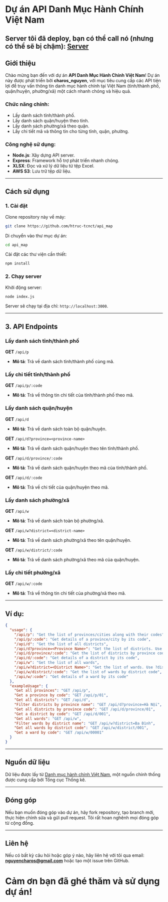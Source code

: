 # Dự án API Danh Mục Hành Chính Việt Nam

## Server tôi đã deploy, bạn có thể call nó (nhưng có thể sẽ bị chậm): **[Server](https://api-map-2.onrender.com/)**

## Giới thiệu

Chào mừng bạn đến với dự án **API Danh Mục Hành Chính Việt Nam**!
Dự án này được phát triển bởi **charos_nguyen**, với mục tiêu cung cấp các API tiện lợi để truy vấn thông tin danh mục hành chính tại Việt Nam (tỉnh/thành phố, quận/huyện, phường/xã) một cách nhanh chóng và hiệu quả.

### Chức năng chính:

- Lấy danh sách tỉnh/thành phố.
- Lấy danh sách quận/huyện theo tỉnh.
- Lấy danh sách phường/xã theo quận.
- Lấy chi tiết mã và thông tin cho từng tỉnh, quận, phường.

### Công nghệ sử dụng:

- **Node.js**: Xây dựng API server.
- **Express**: Framework hỗ trợ phát triển nhanh chóng.
- **XLSX**: Đọc và xử lý dữ liệu từ tệp Excel.
- **AWS S3**: Lưu trữ tệp dữ liệu.

---

## Cách sử dụng

### 1. Cài đặt

Clone repository này về máy:

```bash
git clone https://github.com/htruc-tcnct/api_map
```

Di chuyển vào thư mục dự án:

```bash
cd api_map
```

Cài đặt các thư viện cần thiết:

```bash
npm install
```

### 2. Chạy server

Khởi động server:

```bash
node index.js
```

Server sẽ chạy tại địa chỉ: `http://localhost:3000`.

---

## 3. API Endpoints

### Lấy danh sách tỉnh/thành phố

**GET** `/api/p`

- **Mô tả**: Trả về danh sách tỉnh/thành phố cùng mã.

### Lấy chi tiết tỉnh/thành phố

**GET** `/api/p/:code`

- **Mô tả**: Trả về thông tin chi tiết của tỉnh/thành phố theo mã.

### Lấy danh sách quận/huyện

**GET** `/api/d`

- **Mô tả**: Trả về danh sách toàn bộ quận/huyện.

**GET** `/api/d?province=<province-name>`

- **Mô tả**: Trả về danh sách quận/huyện theo tên tỉnh/thành phố.

**GET** `/api/d/province/:code`

- **Mô tả**: Trả về danh sách quận/huyện theo mã của tỉnh/thành phố.

**GET** `/api/d/:code`

- **Mô tả**: Trả về chi tiết của quận/huyện theo mã.

### Lấy danh sách phường/xã

**GET** `/api/w`

- **Mô tả**: Trả về danh sách toàn bộ phường/xã.

**GET** `/api/w?district=<district-name>`

- **Mô tả**: Trả về danh sách phường/xã theo tên quận/huyện.

**GET** `/api/w/district/:code`

- **Mô tả**: Trả về danh sách phường/xã theo mã của quận/huyện.

### Lấy chi tiết phường/xã

**GET** `/api/w/:code`

- **Mô tả**: Trả về thông tin chi tiết của phường/xã theo mã.

---

## Ví dụ:

```json
{
  "usage": {
    "/api/p": "Get the list of provinces/cities along with their codes",
    "/api/p/:code": "Get details of a province/city by its code",
    "/api/d": "Get the list of all districts",
    "/api/d?province=<Province Name>": "Get the list of districts. Use ?province=<Province Name> to filter",
    "/api/d/province/:code": "Get the list of districts by province code",
    "/api/d/:code": "Get details of a district by its code",
    "/api/w": "Get the list of all wards",
    "/api/w?district=<District Name>": "Get the list of wards. Use ?district=<District Name> to filter",
    "/api/w/district/:code": "Get the list of wards by district code",
    "/api/w/:code": "Get details of a ward by its code"
  },
  "exampleUsage": {
    "Get all provinces": "GET /api/p",
    "Get a province by code": "GET /api/p/01",
    "Get all districts": "GET /api/d",
    "Filter districts by province name": "GET /api/d?province=Hà Nội",
    "Get all districts by province code": "GET /api/d/province/01",
    "Get a district by code": "GET /api/d/001",
    "Get all wards": "GET /api/w",
    "Filter wards by district name": "GET /api/w?district=Ba Đình",
    "Get all wards by district code": "GET /api/w/district/001",
    "Get a ward by code": "GET /api/w/00001"
  }
}
```

---

## Nguồn dữ liệu

Dữ liệu được lấy từ [Danh mục hành chính Việt Nam](https://danhmuchanhchinh.gso.gov.vn/Default.aspx), một nguồn chính thống được cung cấp bởi Tổng cục Thống kê.

---

## Đóng góp

Nếu bạn muốn đóng góp vào dự án, hãy fork repository, tạo branch mới, thực hiện chỉnh sửa và gửi pull request. Tôi rất hoan nghênh mọi đóng góp từ cộng đồng.

---

## Liên hệ

Nếu có bất kỳ câu hỏi hoặc góp ý nào, hãy liên hệ với tôi qua email: **nguyencharos@gmail.com** hoặc tạo một issue trên GitHub.

# Cảm ơn bạn đã ghé thăm và sử dụng dự án!
